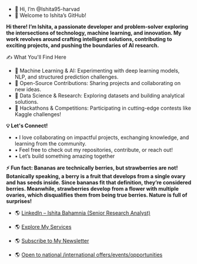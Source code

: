 - 👋 Hi, I’m @Ishita95-harvad
- 🎈 Welcome to Ishita’s GitHub! 
  
**Hi there! I’m Ishita, a passionate developer and problem-solver exploring the intersections of technology, machine learning, and innovation. My work revolves around crafting intelligent solutions, contributing to exciting projects, and pushing the boundaries of AI research.**

✍ What You'll Find Here 
- 🔹 Machine Learning & AI: Experimenting with deep learning models, NLP, and structured prediction challenges.
- 🔹 Open-Source Contributions: Sharing projects and collaborating on new ideas.
- 🔹 Data Science & Research: Exploring datasets and building analytical solutions.
- 🔹 Hackathons & Competitions: Participating in cutting-edge contests like Kaggle challenges!

**💡 Let's Connect!**

- ▪ I love collaborating on impactful projects, exchanging knowledge, and learning from the community.
- ▪ Feel free to check out my repositories, contribute, or reach out!
- ▪ Let’s build something amazing together

**⚡ Fun fact: Bananas are technically berries, but strawberries are not!
Botanically speaking, a berry is a fruit that develops from a single ovary and has seeds inside. Since bananas fit that definition, they’re considered berries. Meanwhile, strawberries develop from a flower with multiple ovaries, which disqualifies them from being true berries. Nature is full of surprises!**

- 🌎 [LinkedIn – Ishita Bahamnia (Senior Research Analyst)](https://www.linkedin.com/in/-ishitabahamnia-seniorresearchanalyst)

- 🌎 [Explore My Services](https://www.linkedin.com/services/page/942495333429368567/)

- 🌎 [Subscribe to My Newsletter](https://www.linkedin.com/newsletters/ishita-bahamnia-7269213550366089216/)

- 🌎 [Open to national /international offers/events/opportunities](https://www.india.gov.in/)





<!---
Ishita95-harvad/Ishita95-harvad is a ✨ special ✨ repository because its `README.md` (this file) appears on your GitHub profile.
You can click the Preview link to take a look at your changes.
--->

